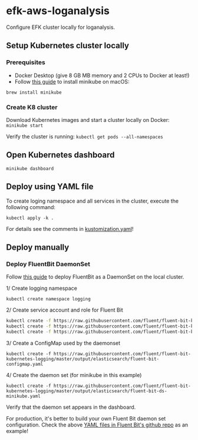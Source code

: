 # efk-aws-loganalysis

Configure EFK cluster locally for loganalysis.  

## Setup Kubernetes cluster locally

### Prerequisites

- Docker Desktop (give 8 GB MB memory and 2 CPUs to Docker at least!)
- Follow [this guide](https://minikube.sigs.k8s.io/docs/start/) to install minikube on macOS:

```
brew install minikube
```

### Create K8 cluster

Download Kubernetes images and start a cluster locally on Docker: 
`minikube start`

Verify the cluster is running:
`kubectl get pods --all-namespaces`

## Open Kubernetes dashboard

`minikube dashboard`

## Deploy using YAML file

To create loging namespace and all services in the cluster, execute the following command:

`kubectl apply -k .`

For details see the comments in [kustomization.yaml](kustomization.yaml)!

## Deploy manually

### Deploy FluentBit DaemonSet

Follow [this guide](https://github.com/fluent/fluent-bit-kubernetes-logging) to deploy FluentBit as a DaemonSet on the local cluster.

1/ Create logging namespace

`kubectl create namespace logging`

2/ Create service account and role for Fluent Bit

```bash
kubectl create -f https://raw.githubusercontent.com/fluent/fluent-bit-kubernetes-logging/master/fluent-bit-service-account.yaml
kubectl create -f https://raw.githubusercontent.com/fluent/fluent-bit-kubernetes-logging/master/fluent-bit-role-1.22.yaml
kubectl create -f https://raw.githubusercontent.com/fluent/fluent-bit-kubernetes-logging/master/fluent-bit-role-binding-1.22.yaml
```

3/ Create a ConfigMap used by the daemonset

`kubectl create -f https://raw.githubusercontent.com/fluent/fluent-bit-kubernetes-logging/master/output/elasticsearch/fluent-bit-configmap.yaml`

4/ Create the daemon set (for minikube in this example)

`kubectl create -f https://raw.githubusercontent.com/fluent/fluent-bit-kubernetes-logging/master/output/elasticsearch/fluent-bit-ds-minikube.yaml`

Verify that the daemon set appears in the dashboard.

For production, it's better to build your own Fluent Bit daemon set configuration. Check the above [YAML files in 
Fluent Bit's github repo](https://github.com/fluent/fluent-bit-kubernetes-logging/blob/master/output/elasticsearch/fluent-bit-configmap.yaml) 
as an example!
